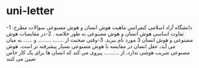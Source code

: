 # uni-letter
دانشگاه آزاد اسلامی
کنفرانس ماهیت هوش انسان  و هوش مصنوعی
سوالات مطرح:
1-تفاوت اساسی هوش انسان و هوش مصنوعی به طور خلاصه .
2-در مقایسات هوش مصنوعی و هوش انسان 3 مورد نام ببرید.
3-وقتی صحبت از ......، ......... و ...... به میان می آید،
عقل انسان در مقایسه با هوش مصنوعی بسیار پیشرفته تر است. هوش مصنوعی
ضریب هوشی ندارد، از .......... پیروی می کند که انسان ها برای یک
کار خاص تعیین می کنند
